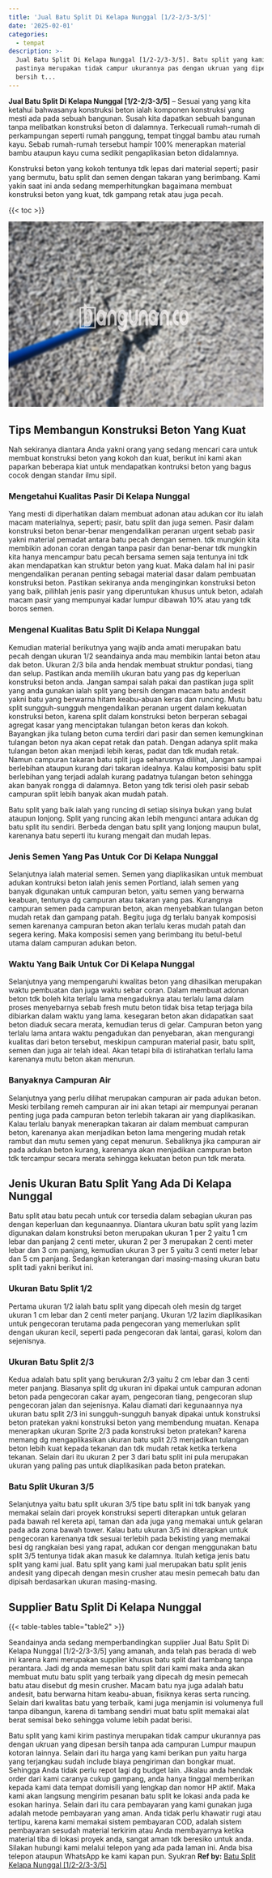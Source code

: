 ```yaml
---
title: 'Jual Batu Split Di Kelapa Nunggal [1/2-2/3-3/5]'
date: '2025-02-01'
categories:
  - tempat
description: >-
  Jual Batu Split Di Kelapa Nunggal [1/2-2/3-3/5]. Batu split yang kami kirim
  pastinya merupakan tidak campur ukurannya pas dengan ukruan yang dipesan
  bersih t...
---
```


**Jual Batu Split Di Kelapa Nunggal \[1/2-2/3-3/5\]** – Sesuai yang yang kita ketahui bahwasanya konstruksi beton ialah komponen konstruksi yang mesti ada pada sebuah bangunan. Susah kita dapatkan sebuah bangunan tanpa melibatkan konstruksi beton di dalamnya. Terkecuali rumah-rumah di perkampungan seperti rumah panggung, tempat tinggal bambu atau rumah kayu. Sebab rumah-rumah tersebut hampir 100% menerapkan material bambu ataupun kayu cuma sedikit pengaplikasian beton didalamnya.

Konstruksi beton yang kokoh tentunya tdk lepas dari material seperti; pasir yang bermutu, batu split dan semen dengan takaran yang berimbang. Kami yakin saat ini anda sedang memperhitungkan bagaimana membuat konstruksi beton yang kuat, tdk gampang retak atau juga pecah.

{{< toc >}}

![Jual Batu Split Di Kelapa Nunggal [1/2-2/3-3/5]](/images/jual-batu-split-40.png)

## Tips Membangun Konstruksi Beton Yang Kuat

Nah sekiranya diantara Anda yakni orang yang sedang mencari cara untuk membuat konstruksi beton yang kokoh dan kuat, berikut ini kami akan paparkan beberapa kiat untuk mendapatkan kontruksi beton yang bagus cocok dengan standar ilmu sipil.

### Mengetahui Kualitas Pasir Di Kelapa Nunggal

Yang mesti di diperhatikan dalam membuat adonan atau adukan cor itu ialah macam materialnya, seperti; pasir, batu split dan juga semen. Pasir dalam konstruksi beton benar-benar mengendalikan peranan urgent sebab pasir yakni material pemadat antara batu pecah dengan semen. tdk mungkin kita membikin adonan coran dengan tanpa pasir dan benar-benar tdk mungkin kita hanya mencampur batu pecah bersama semen saja tentunya ini tdk akan mendapatkan kan struktur beton yang kuat. Maka dalam hal ini pasir mengendalikan peranan penting sebagai material dasar dalam pembuatan konstruksi beton. Pastikan sekiranya anda menginginkan konstruksi beton yang baik, pilihlah jenis pasir yang diperuntukan khusus untuk beton, adalah macam pasir yang mempunyai kadar lumpur dibawah 10% atau yang tdk boros semen.

### Mengenal Kualitas Batu Split Di Kelapa Nunggal

Kemudian material berikutnya yang wajib anda amati merupakan batu pecah dengan ukuran 1/2 seandainya anda mau membikin lantai beton atau dak beton. Ukuran 2/3 bila anda hendak membuat struktur pondasi, tiang dan selup. Pastikan anda memilih ukuran batu yang pas dg keperluan konstruksi beton anda. Jangan sampai salah pakai dan pastikan juga split yang anda gunakan ialah split yang bersih dengan macam batu andesit yakni batu yang berwarna hitam keabu-abuan keras dan runcing. Mutu batu split sungguh-sungguh mengendalikan peranan urgent dalam kekuatan konstruksi beton, karena split dalam konstruksi beton berperan sebagai agregat kasar yang menciptakan tulangan beton keras dan kokoh. Bayangkan jika tulang beton cuma terdiri dari pasir dan semen kemungkinan tulangan beton nya akan cepat retak dan patah. Dengan adanya split maka tulangan beton akan menjadi lebih keras, padat dan tdk mudah retak. Namun campuran takaran batu split juga seharusnya dilihat, Jangan sampai berlebihan ataupun kurang dari takaran idealnya. Kalau komposisi batu split berlebihan yang terjadi adalah kurang padatnya tulangan beton sehingga akan banyak rongga di dalamnya. Beton yang tdk terisi oleh pasir sebab campuran split lebih banyak akan mudah patah.

Batu split yang baik ialah yang runcing di setiap sisinya bukan yang bulat ataupun lonjong. Split yang runcing akan lebih mengunci antara adukan dg batu split itu sendiri. Berbeda dengan batu split yang lonjong maupun bulat, karenanya batu seperti itu kurang mengait dan mudah lepas.

### Jenis Semen Yang Pas Untuk Cor Di Kelapa Nunggal

Selanjutnya ialah material semen. Semen yang diaplikasikan untuk membuat adukan kontruksi beton ialah jenis semen Portland, ialah semen yang banyak digunakan untuk campuran beton, yaitu semen yang berwarna keabuan, tentunya dg campuran atau takaran yang pas. Kurangnya campuran semen pada campuran beton, akan menyebabkan tulangan beton mudah retak dan gampang patah. Begitu juga dg terlalu banyak komposisi semen karenanya campuran beton akan terlalu keras mudah patah dan segera kering. Maka komposisi semen yang berimbang itu betul-betul utama dalam campuran adukan beton.

### Waktu Yang Baik Untuk Cor Di Kelapa Nunggal

Selanjutnya yang mempengaruhi kwalitas beton yang dihasilkan merupakan waktu pembuatan dan juga waktu sebar coran. Dalam membuat adonan beton tdk boleh kita terlalu lama mengaduknya atau terlalu lama dalam proses menyebarnya sebab fresh mutu beton tidak bisa tetap terjaga bila dibiarkan dalam waktu yang lama. kesegaran beton akan didapatkan saat beton diaduk secara merata, kemudian terus di gelar. Campuran beton yang terlalu lama antara waktu pengadukan dan penyebaran, akan mengurangi kualitas dari beton tersebut, meskipun campuran material pasir, batu split, semen dan juga air telah ideal. Akan tetapi bila di istirahatkan terlalu lama karenanya mutu beton akan menurun.

### Banyaknya Campuran Air

Selanjutnya yang perlu dilihat merupakan campuran air pada adukan beton. Meski terbilang remeh campuran air ini akan tetapi air mempunyai peranan penting juga pada campuran beton terlebih takaran air yang diaplikasikan. Kalau terlalu banyak menerapkan takaran air dalam membuat campuran beton, karenanya akan menjadikan beton lama mengering mudah retak rambut dan mutu semen yang cepat menurun. Sebaliknya jika campuran air pada adukan beton kurang, karenanya akan menjadikan campuran beton tdk tercampur secara merata sehingga kekuatan beton pun tdk merata.

## Jenis Ukuran Batu Split Yang Ada Di Kelapa Nunggal

Batu split atau batu pecah untuk cor tersedia dalam sebagian ukuran pas dengan keperluan dan kegunaannya. Diantara ukuran batu split yang lazim digunakan dalam konstruksi beton merupakan ukuran 1 per 2 yaitu 1 cm lebar dan panjang 2 centi meter, ukuran 2 per 3 merupakan 2 centi meter lebar dan 3 cm panjang, kemudian ukuran 3 per 5 yaitu 3 centi meter lebar dan 5 cm panjang. Sedangkan keterangan dari masing-masing ukuran batu split tadi yakni berikut ini.

### Ukuran Batu Split 1/2

Pertama ukuran 1/2 ialah batu split yang dipecah oleh mesin dg target ukuran 1 cm lebar dan 2 centi meter panjang. Ukuran 1/2 lazim diaplikasikan untuk pengecoran terutama pada pengecoran yang memerlukan split dengan ukuran kecil, seperti pada pengecoran dak lantai, garasi, kolom dan sejenisnya.

### Ukuran Batu Split 2/3

Kedua adalah batu split yang berukuran 2/3 yaitu 2 cm lebar dan 3 centi meter panjang. Biasanya split dg ukuran ini dipakai untuk campuran adonan beton pada pengecoran cakar ayam, pengecoran tiang, pengecoran slup pengecoran jalan dan sejenisnya. Kalau diamati dari kegunaannya nya ukuran batu split 2/3 ini sungguh-sungguh banyak dipakai untuk konstruksi beton pratekan yakni konstruksi beton yang membendung muatan. Kenapa menerapkan ukuran Sprite 2/3 pada konstruksi beton pratekan? karena memang dg mengaplikasikan ukuran batu split 2/3 menjadikan tulangan beton lebih kuat kepada tekanan dan tdk mudah retak ketika terkena tekanan. Selain dari itu ukuran 2 per 3 dari batu split ini pula merupakan ukuran yang paling pas untuk diaplikasikan pada beton pratekan.

### Batu Split Ukuran 3/5

Selanjutnya yaitu batu split ukuran 3/5 tipe batu split ini tdk banyak yang memakai selain dari proyek konstruksi seperti diterapkan untuk gelaran pada bawah rel kereta api, taman dan ada juga yang memakai untuk gelaran pada ada zona bawah tower. Kalau batu ukuran 3/5 ini diterapkan untuk pengecoran karenanya tdk sesuai terlebih pada bekisting yang memakai besi dg rangkaian besi yang rapat, adukan cor dengan menggunakan batu split 3/5 tentunya tidak akan masuk ke dalamnya. Itulah ketiga jenis batu split yang kami jual. Batu split yang kami jual merupakan batu split jenis andesit yang dipecah dengan mesin crusher atau mesin pemecah batu dan dipisah berdasarkan ukuran masing-masing.

## Supplier Batu Split Di Kelapa Nunggal

{{< table-tables table="table2" >}}

Seandainya anda sedang memperbandingkan supplier Jual Batu Split Di Kelapa Nunggal \[1/2-2/3-3/5\] yang amanah, anda telah pas berada di web ini karena kami merupakan supplier khusus batu split dari tambang tanpa perantara. Jadi dg anda memesan batu split dari kami maka anda akan membuat mutu batu split yang terbaik yang dipecah dg mesin pemecah batu atau disebut dg mesin crusher. Macam batu nya juga adalah batu andesit, batu berwarna hitam keabu-abuan, fisiknya keras serta runcing. Selain dari kwalitas batu yang terbaik, kami juga menjamin isi volumenya full tanpa dibangun, karena di tambang sendiri muat batu split memakai alat berat semisal beko sehingga volume lebih padat berisi.

Batu split yang kami kirim pastinya merupakan tidak campur ukurannya pas dengan ukruan yang dipesan bersih tanpa ada campuran Lumpur maupun kotoran lainnya. Selain dari itu harga yang kami berikan pun yaitu harga yang terjangkau sudah include biaya pengiriman dan bongkar muat. Sehingga Anda tidak perlu repot lagi dg budget lain. Jikalau anda hendak order dari kami caranya cukup gampang, anda hanya tinggal memberikan kepada kami data tempat domisili yang lengkap dan nomor HP aktif. Maka kami akan langsung mengirim pesanan batu split ke lokasi anda pada ke esokan harinya. Selain dari itu cara pembayaran yang kami gunakan juga adalah metode pembayaran yang aman. Anda tidak perlu khawatir rugi atau tertipu, karena kami memakai sistem pembayaran COD, adalah sistem pembayaran sesudah material terkirim atau Anda membayarnya ketika material tiba di lokasi proyek anda, sangat aman tdk beresiko untuk anda. Silakan hubungi kami melalui telepon yang ada pada laman ini. Anda bisa telepon ataupun WhatsApp ke kami kapan pun. Syukran
**Ref by:** [Batu Split Kelapa Nunggal [1/2-2/3-3/5]](https://id.wikipedia.org/wiki/Batu)
